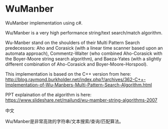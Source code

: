 # WuManber
WuManber implementation using c#.

Wu/Manber is a very high performance string/text search/match algorithm.

Wu-Manber stand on the shoulders of their Multi Pattern Search predecessors: Aho and Corasick (with a linear time scanner based upon an automata approach), Commentz-Walter (who combined Aho-Corasick with the Boyer-Moore string search algorithm), and Baeza-Yates (with a slightly different combination of Aho-Corasick and Boyer-Moore-Horspool).

This implementation is based on the C++ version from here: http://blog.raymond.burkholder.net/index.php?/archives/362-C++-Implementation-of-Wu-Manbers-Multi-Pattern-Search-Algorithm.html

PPT explaination of the algorithm is here: https://www.slideshare.net/mailund/wu-mamber-string-algorithms-2007


中文

Wu/Manber是非常高效的字符串/文本搜索/查询/匹配算法。
